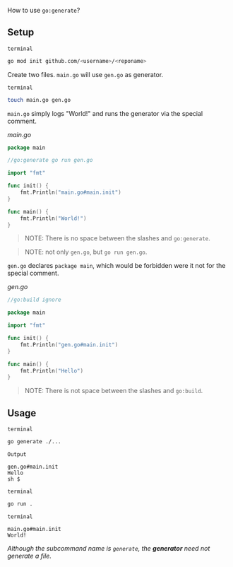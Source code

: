 How to use `go:generate`?

## Setup

`terminal`
```bash
go mod init github.com/<username>/<reponame>
```

Create two files. `main.go` will use `gen.go` as generator.

`terminal`
```bash
touch main.go gen.go
```

`main.go` simply logs "World!" and runs the generator via the special comment.

_main.go_
```go
package main

//go:generate go run gen.go

import "fmt"

func init() {
	fmt.Println("main.go#main.init")
}

func main() {
	fmt.Println("World!")
}

```

> NOTE: There is no space between the slashes and `go:generate`.

> NOTE: not only `gen.go`, but `go run gen.go`.

`gen.go` declares `package main`, which would be forbidden were it not for the special comment.

_gen.go_
```go
//go:build ignore

package main

import "fmt"

func init() {
	fmt.Println("gen.go#main.init")
}

func main() {
	fmt.Println("Hello")
}

```

> NOTE: There is not space between the slashes and `go:build`.

## Usage

`terminal`
```bash
go generate ./...
```

`Output`
```output
gen.go#main.init
Hello
sh $
```

`terminal`
```bash
go run .
```

`terminal`
```output
main.go#main.init
World!
```

*Although the subcommand name is `generate`, the **generator** need not generate a file.*

